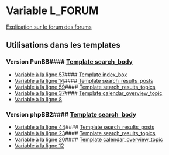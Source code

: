 # Variable L_FORUM
[Explication sur le forum des forums](http://forum.forumactif.com/t294113-listing-des-variables#L_FORUM)
## Utilisations dans les templates
### Version PunBB#### [Template search_body](punbb/search_body.md)
* [Variable à la ligne 57](../punbb/search_body.tpl#L57)#### [Template index_box](punbb/index_box.md)
* [Variable à la ligne 14](../punbb/index_box.tpl#L14)#### [Template search_results_posts](punbb/search_results_posts.md)
* [Variable à la ligne 59](../punbb/search_results_posts.tpl#L59)#### [Template search_results_topics](punbb/search_results_topics.md)
* [Variable à la ligne 37](../punbb/search_results_topics.tpl#L37)#### [Template calendar_overview_topic](punbb/calendar_overview_topic.md)
* [Variable à la ligne 8](../punbb/calendar_overview_topic.tpl#L8)
### Version phpBB2#### [Template search_body](subsilver/search_body.md)
* [Variable à la ligne 44](../subsilver/search_body.tpl#L44)#### [Template search_results_posts](subsilver/search_results_posts.md)
* [Variable à la ligne 23](../subsilver/search_results_posts.tpl#L23)#### [Template search_results_topics](subsilver/search_results_topics.md)
* [Variable à la ligne 20](../subsilver/search_results_topics.tpl#L20)#### [Template calendar_overview_topic](subsilver/calendar_overview_topic.md)
* [Variable à la ligne 12](../subsilver/calendar_overview_topic.tpl#L12)